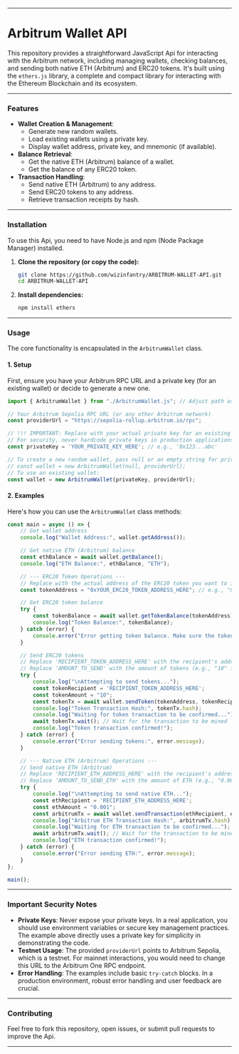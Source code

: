 -----

# Arbitrum Wallet API

This repository provides a straightforward JavaScript Api for interacting with the Arbitrum network, including managing wallets, checking balances, and sending both native ETH (Arbitrum) and ERC20 tokens. It's built using the `ethers.js` library, a complete and compact library for interacting with the Ethereum Blockchain and its ecosystem.

-----

### Features

  * **Wallet Creation & Management**:
      * Generate new random wallets.
      * Load existing wallets using a private key.
      * Display wallet address, private key, and mnemonic (if available).
  * **Balance Retrieval**:
      * Get the native ETH (Arbitrum) balance of a wallet.
      * Get the balance of any ERC20 token.
  * **Transaction Handling**:
      * Send native ETH (Arbitrum) to any address.
      * Send ERC20 tokens to any address.
      * Retrieve transaction receipts by hash.

-----

### Installation

To use this Api, you need to have Node.js and npm (Node Package Manager) installed.

1.  **Clone the repository (or copy the code):**

    ```bash
    git clone https://github.com/wizinfantry/ARBITRUM-WALLET-API.git
    cd ARBITRUM-WALLET-API
    ```

2.  **Install dependencies:**

    ```bash
    npm install ethers
    ```

-----

### Usage

The core functionality is encapsulated in the `ArbitrumWallet` class.

#### 1\. Setup

First, ensure you have your Arbitrum RPC URL and a private key (for an existing wallet) or decide to generate a new one.

```javascript
import { ArbitrumWallet } from "./ArbitrumWallet.js"; // Adjust path as needed

// Your Arbitrum Sepolia RPC URL (or any other Arbitrum network)
const providerUrl = "https://sepolia-rollup.arbitrum.io/rpc";

// !!! IMPORTANT: Replace with your actual private key for an existing wallet.
// For security, never hardcode private keys in production applications.
const privateKey = 'YOUR_PRIVATE_KEY_HERE'; // e.g., '0x123...abc'

// To create a new random wallet, pass null or an empty string for privateKey:
// const wallet = new ArbitrumWallet(null, providerUrl);
// To use an existing wallet:
const wallet = new ArbitrumWallet(privateKey, providerUrl);
```

#### 2\. Examples

Here's how you can use the `ArbitrumWallet` class methods:

```javascript
const main = async () => {
    // Get wallet address
    console.log("Wallet Address:", wallet.getAddress());

    // Get native ETH (Arbitrum) balance
    const ethBalance = await wallet.getBalance();
    console.log("ETH Balance:", ethBalance, "ETH");

    // --- ERC20 Token Operations ---
    // Replace with the actual address of the ERC20 token you want to interact with
    const tokenAddress = "0xYOUR_ERC20_TOKEN_ADDRESS_HERE"; // e.g., "0x000...FFF"

    // Get ERC20 token balance
    try {
        const tokenBalance = await wallet.getTokenBalance(tokenAddress);
        console.log("Token Balance:", tokenBalance);
    } catch (error) {
        console.error("Error getting token balance. Make sure the token address is correct:", error.message);
    }

    // Send ERC20 tokens
    // Replace 'RECIPIENT_TOKEN_ADDRESS_HERE' with the recipient's address
    // Replace 'AMOUNT_TO_SEND' with the amount of tokens (e.g., "10" for 10 tokens)
    try {
        console.log("\nAttempting to send tokens...");
        const tokenRecipient = 'RECIPIENT_TOKEN_ADDRESS_HERE';
        const tokenAmount = "10";
        const tokenTx = await wallet.sendToken(tokenAddress, tokenRecipient, tokenAmount);
        console.log("Token Transaction Hash:", tokenTx.hash);
        console.log("Waiting for token transaction to be confirmed...");
        await tokenTx.wait(); // Wait for the transaction to be mined
        console.log("Token transaction confirmed!");
    } catch (error) {
        console.error("Error sending tokens:", error.message);
    }

    // --- Native ETH (Arbitrum) Operations ---
    // Send native ETH (Arbitrum)
    // Replace 'RECIPIENT_ETH_ADDRESS_HERE' with the recipient's address
    // Replace 'AMOUNT_TO_SEND_ETH' with the amount of ETH (e.g., "0.001")
    try {
        console.log("\nAttempting to send native ETH...");
        const ethRecipient = 'RECIPIENT_ETH_ADDRESS_HERE';
        const ethAmount = "0.001";
        const arbitrumTx = await wallet.sendTransaction(ethRecipient, ethAmount);
        console.log("Arbitrum ETH Transaction Hash:", arbitrumTx.hash);
        console.log("Waiting for ETH transaction to be confirmed...");
        await arbitrumTx.wait(); // Wait for the transaction to be mined
        console.log("ETH transaction confirmed!");
    } catch (error) {
        console.error("Error sending ETH:", error.message);
    }
};

main();
```

-----

### Important Security Notes

  * **Private Keys**: Never expose your private keys. In a real application, you should use environment variables or secure key management practices. The example above directly uses a private key for simplicity in demonstrating the code.
  * **Testnet Usage**: The provided `providerUrl` points to Arbitrum Sepolia, which is a testnet. For mainnet interactions, you would need to change this URL to the Arbitrum One RPC endpoint.
  * **Error Handling**: The examples include basic `try-catch` blocks. In a production environment, robust error handling and user feedback are crucial.

-----

### Contributing

Feel free to fork this repository, open issues, or submit pull requests to improve the Api.

-----
